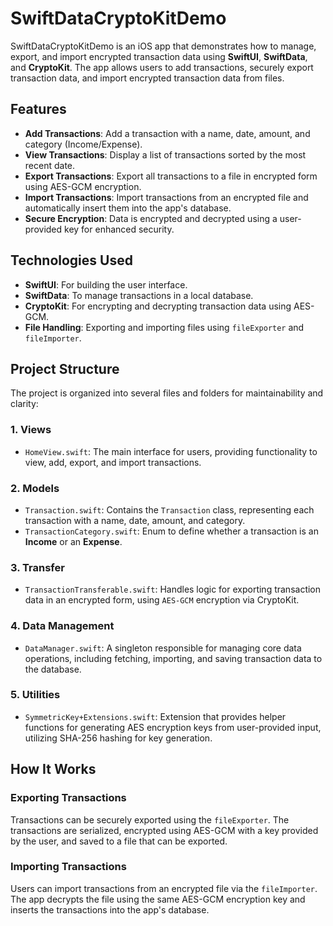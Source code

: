# SwiftDataCryptoKitDemo

SwiftDataCryptoKitDemo is an iOS app that demonstrates how to manage, export, and import encrypted transaction data using **SwiftUI**, **SwiftData**, and **CryptoKit**. The app allows users to add transactions, securely export transaction data, and import encrypted transaction data from files.

## Features

- **Add Transactions**: Add a transaction with a name, date, amount, and category (Income/Expense).
- **View Transactions**: Display a list of transactions sorted by the most recent date.
- **Export Transactions**: Export all transactions to a file in encrypted form using AES-GCM encryption.
- **Import Transactions**: Import transactions from an encrypted file and automatically insert them into the app's database.
- **Secure Encryption**: Data is encrypted and decrypted using a user-provided key for enhanced security.

## Technologies Used

- **SwiftUI**: For building the user interface.
- **SwiftData**: To manage transactions in a local database.
- **CryptoKit**: For encrypting and decrypting transaction data using AES-GCM.
- **File Handling**: Exporting and importing files using `fileExporter` and `fileImporter`.

## Project Structure

The project is organized into several files and folders for maintainability and clarity:

### 1. **Views**
   - `HomeView.swift`: The main interface for users, providing functionality to view, add, export, and import transactions.

### 2. **Models**
   - `Transaction.swift`: Contains the `Transaction` class, representing each transaction with a name, date, amount, and category.
   - `TransactionCategory.swift`: Enum to define whether a transaction is an **Income** or an **Expense**.

### 3. **Transfer**
   - `TransactionTransferable.swift`: Handles logic for exporting transaction data in an encrypted form, using `AES-GCM` encryption via CryptoKit.

### 4. **Data Management**
   - `DataManager.swift`: A singleton responsible for managing core data operations, including fetching, importing, and saving transaction data to the database.

### 5. **Utilities**
   - `SymmetricKey+Extensions.swift`: Extension that provides helper functions for generating AES encryption keys from user-provided input, utilizing SHA-256 hashing for key generation.

## How It Works

### Exporting Transactions
Transactions can be securely exported using the `fileExporter`. The transactions are serialized, encrypted using AES-GCM with a key provided by the user, and saved to a file that can be exported.

### Importing Transactions
Users can import transactions from an encrypted file via the `fileImporter`. The app decrypts the file using the same AES-GCM encryption key and inserts the transactions into the app's database.

